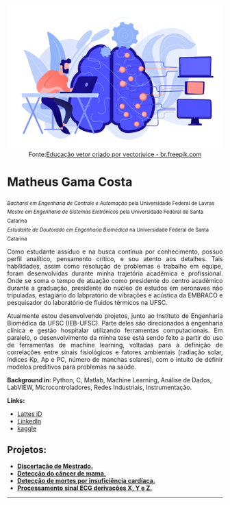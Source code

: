 <p align="center">
  <img src="Images/20945347.jpg" >
  Fonte:<a href="https://br.freepik.com/vetores/educacao">Educação vetor criado por vectorjuice - br.freepik.com</a>
</p>

# Matheus Gama Costa
<sub>*Bacharel em Engenharia de Controle e Automação* pela Universidade Federal de Lavras</sub>  
<sub>*Mestre em Engenharia de Sistemas Eletrônicos* pela Universidade Federal de Santa Catarina</sub>  
<sub>*Estudante de Doutorado em Engenharia Biomédica* na Universidade Federal de Santa Catarina</sub>

<p align="justify">
  Como estudante assíduo e na busca contínua por conhecimento, possuo perfil analítico, pensamento crítico, e sou atento aos detalhes. Tais habilidades, assim como resolução de problemas e trabalho em equipe, foram desenvolvidas durante minha trajetória acadêmica e profissional. Onde se soma o tempo de atuação como presidente do centro acadêmico durante a graduação, presidente do núcleo de estudos em aeronaves não tripuladas, estagiário do labpratório de vibrações e acústica da EMBRACO e pesquisador do laboratório de fluidos térmicos na UFSC.
</p>

<p align="justify">
  Atualmente estou desenvolvendo projetos, junto ao Instituto de Engenharia Biomédica da UFSC (IEB-UFSC). Parte deles são direcionados à engenharia clínica e gestão hospitalar utilizando ferramentas computacionais. Em paralelo, o desenvolvimento da minha tese está sendo feito a partir do uso de ferramentas de machine learning, voltadas para a definição de correlações entre sinais fisiológicos e fatores ambientais (radiação solar, índices Kp, Ap e PC, número de manchas solares), com o intuito de definir modelos preditivos para problemas na saúde.
</p>

**Background in:** Python, C, Matlab, Machine Learning, Análise de Dados, LabVIEW, Microcontroladores, Redes Industriais, Instrumentação.

**Links:**
* [Lattes iD](http://lattes.cnpq.br/1515303396312578)
* [LinkedIn](https://www.linkedin.com/in/matheus-gama-costa)
* [kaggle](https://www.kaggle.com/matheusgamacosta94)


## Projetos:

* [**Discertação de Mestrado.**](https://repositorio.ufsc.br/handle/123456789/216110)
* [**Detecção do câncer de mama.**](https://github.com/matheusgamacosta94/Portfolio_Matheus_Gama/blob/ac85b9e35ac34ac41b1ac7fd021908b2132ee373/Notebooks/Detec%C3%A7%C3%A3o_do_C%C3%A2ncer_de_Mama.ipynb)
* [**Detecção de mortes por insuficiência cardíaca.**](https://github.com/matheusgamacosta94/Portfolio_Matheus_Gama/blob/ac85b9e35ac34ac41b1ac7fd021908b2132ee373/Notebooks/Heart_Failure_Prediction.ipynb)
* [**Processamento sinal ECG derivações X, Y e Z.**](https://github.com/matheusgamacosta94/Portfolio_Matheus_Gama/blob/bcd70bdc8c7d8c50329b85a903c0f7be181123a2/Notebooks/Processamento%20de%20Sinais%20Biom%C3%A9dicos%20ECG%20XYZ.ipynb)

---
